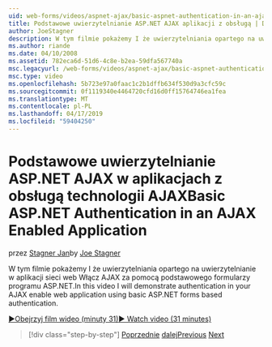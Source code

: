 ```yaml
---
uid: web-forms/videos/aspnet-ajax/basic-aspnet-authentication-in-an-ajax-enabled-application
title: Podstawowe uwierzytelnianie ASP.NET AJAX aplikacji z obsługą | Dokumentacja firmy Microsoft
author: JoeStagner
description: W tym filmie pokażemy I że uwierzytelniania opartego na uwierzytelnianie w aplikacji sieci web Włącz AJAX za pomocą podstawowego formularzy programu ASP.NET.
ms.author: riande
ms.date: 04/10/2008
ms.assetid: 782eca6d-51d6-4c8e-b2ea-59dfa567740a
msc.legacyurl: /web-forms/videos/aspnet-ajax/basic-aspnet-authentication-in-an-ajax-enabled-application
msc.type: video
ms.openlocfilehash: 5b723e97a0faac1c2b1dffb634f530d9a3cfc59c
ms.sourcegitcommit: 0f1119340e4464720cfd16d0ff15764746ea1fea
ms.translationtype: MT
ms.contentlocale: pl-PL
ms.lasthandoff: 04/17/2019
ms.locfileid: "59404250"
---
```

# <a name="basic-aspnet-authentication-in-an-ajax-enabled-application"></a><span data-ttu-id="9e046-103">Podstawowe uwierzytelnianie ASP.NET AJAX w aplikacjach z obsługą technologii AJAX</span><span class="sxs-lookup"><span data-stu-id="9e046-103">Basic ASP.NET Authentication in an AJAX Enabled Application</span></span>

<span data-ttu-id="9e046-104">przez [Stagner Jan](https://github.com/JoeStagner)</span><span class="sxs-lookup"><span data-stu-id="9e046-104">by [Joe Stagner](https://github.com/JoeStagner)</span></span>

<span data-ttu-id="9e046-105">W tym filmie pokażemy I że uwierzytelniania opartego na uwierzytelnianie w aplikacji sieci web Włącz AJAX za pomocą podstawowego formularzy programu ASP.NET.</span><span class="sxs-lookup"><span data-stu-id="9e046-105">In this video I will demonstrate authentication in your AJAX enable web application using basic ASP.NET forms based authentication.</span></span>

[<span data-ttu-id="9e046-106">&#9654;Obejrzyj film wideo (minuty 31)</span><span class="sxs-lookup"><span data-stu-id="9e046-106">&#9654; Watch video (31 minutes)</span></span>](https://channel9.msdn.com/Blogs/ASP-NET-Site-Videos/basic-aspnet-authentication-in-an-ajax-enabled-application)

> [!div class="step-by-step"]
> <span data-ttu-id="9e046-107">[Poprzednie](implement-infinite-data-patterns-in-ajax.md)
> [dalej](how-to-dynamically-change-css-using-the-aspnet-ajax-updatepanel.md)</span><span class="sxs-lookup"><span data-stu-id="9e046-107">[Previous](implement-infinite-data-patterns-in-ajax.md)
[Next](how-to-dynamically-change-css-using-the-aspnet-ajax-updatepanel.md)</span></span>
